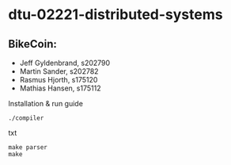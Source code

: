 # dtu-02221-distributed-systems


BikeCoin:
---------------------------------------
* Jeff Gyldenbrand, s202790
* Martin Sander, s202782
* Rasmus Hjorth, s175120
* Mathias Hansen, s175112

Installation & run guide
```
./compiler  
```
txt
```
make parser  
make
```
